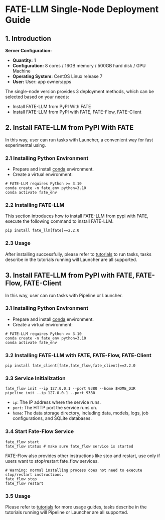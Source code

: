 # FATE-LLM Single-Node Deployment Guide

## 1. Introduction

**Server Configuration:**

- **Quantity:** 1
- **Configuration:** 8 cores / 16GB memory / 500GB hard disk / GPU Machine
- **Operating System:** CentOS Linux release 7
- **User:** User: app owner:apps

The single-node version provides 3 deployment methods, which can be selected based on your needs:
- Install FATE-LLM from PyPI With FATE
- Install FATE-LLM from PyPI with FATE, FATE-Flow, FATE-Client

## 2. Install FATE-LLM from PyPI With FATE
In this way, user can run tasks with Launcher, a convenient way for fast experimental using.

### 2.1 Installing Python Environment
- Prepare and install [conda](https://docs.conda.io/projects/miniconda/en/latest/) environment.
- Create a virtual environment:

```shell
# FATE-LLM requires Python >= 3.10
conda create -n fate_env python=3.10
conda activate fate_env
```

### 2.2 Installing FATE-LLM
This section introduces how to install FATE-LLM from pypi with FATE, execute the following command to install FATE-LLM. 

```shell
pip install fate_llm[fate]==2.2.0
```

### 2.3 Usage
After installing successfully, please refer to [tutorials](../README.md#quick-start) to run tasks, tasks describe in the tutorials running will Launcher are all supported.


## 3. Install FATE-LLM from PyPI with FATE, FATE-Flow, FATE-Client
In this way, user can run tasks with Pipeline or Launcher. 

### 3.1 Installing Python Environment
- Prepare and install [conda](https://docs.conda.io/projects/miniconda/en/latest/) environment.
- Create a virtual environment:

```shell
# FATE-LLM requires Python >= 3.10
conda create -n fate_env python=3.10
conda activate fate_env
```

### 3.2 Installing FATE-LLM with FATE, FATE-Flow, FATE-Client

```shell
pip install fate_client[fate,fate_flow,fate_client]==2.2.0
```

### 3.3 Service Initialization

```shell
fate_flow init --ip 127.0.0.1 --port 9380 --home $HOME_DIR
pipeline init --ip 127.0.0.1 --port 9380
```
- `ip`: The IP address where the service runs.
- `port`: The HTTP port the service runs on.
- `home`: The data storage directory, including data, models, logs, job configurations, and SQLite databases.

### 3.4 Start Fate-Flow Service

```shell
fate_flow start
fate_flow status # make sure fate_flow service is started
```

FATE-Flow also provides other instructions like stop and restart, use only if users want to stop/restart fate_flow services.
```shell
# Warning: normal installing process does not need to execute stop/restart instructions.
fate_flow stop
fate_flow restart
```

### 3.5 Usage
Please refer to [tutorials](../README.md#quick-start) for more usage guides, tasks describe in the tutorials running will Pipeline or Launcher are all supported.
